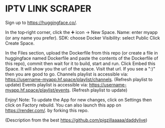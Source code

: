 # IPTV LINK SCRAPER

Sign up to https://huggingface.co/.

In the top‑right corner, click the ➕ icon → New Space.
Name: enter myapp (or any name you prefer).
SDK: choose Docker
Visibility: select Public
Click Create Space.

In the Files section, upload the Dockerfile from this repo (or create a file in huggingface named Dockerfile and paste the contents of the Dockerfile of this repo), commit then wait for it to build, start and run.
Click Embed this Space. It will show you the url of the space. Visit that url. If you see a ":)" then you are good to go.
Channels playlist is accessible via: https://username-myapp.hf.space/playlist/channels. (Refresh playlist to update)
Events playlist is accessible via: https://username-myapp.hf.space/playlist/events. (Refresh playlist to update)


Enjoy!
Note: To update the App for new changes, click on Settings then click on Factory rebuild.
      You can also launch this app on https://render.com/. by forking this repo. 





(Description from the best https://github.com/pigzillaaaaa/daddylive)
